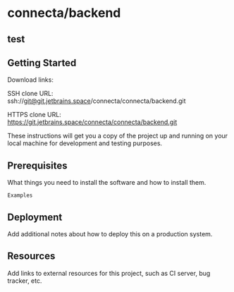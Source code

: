 # connecta/backend

## test

## Getting Started

Download links:

SSH clone URL: ssh://git@git.jetbrains.space/connecta/connecta/backend.git

HTTPS clone URL: https://git.jetbrains.space/connecta/connecta/backend.git



These instructions will get you a copy of the project up and running on your local machine for development and testing purposes.

## Prerequisites

What things you need to install the software and how to install them.

```
Examples
```

## Deployment

Add additional notes about how to deploy this on a production system.

## Resources

Add links to external resources for this project, such as CI server, bug tracker, etc.
